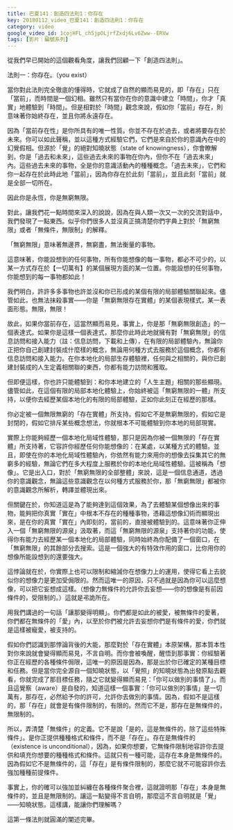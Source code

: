 ```yaml
---
title: 巴夏141：創造四法則1：你存在
key: 20180112_video_巴夏141：創造四法則1：你存在
category: video
google_video_id: 1cojHFL_ch5jpOLjrfZxdj6Lv6Zww--ERVw
tags: [影片｜編號系列]
---
```


從我們早已開始的這個觀看角度，讓我們回顧一下「創造四法則」。

法則一：你存在。（you exist）

當你對此法則完全徹底的懂得時，它就成了自然的顯而易見的，即「存在」只在「當前」，而時間是一個幻相。雖然只有當你在你的意識中建立「時間」，你才「真實」地體驗到「時間」。但是相對於「時間」觀念來說，假如你「當前」存在，則意味著你始終存在，並且你將永遠存在。

因為「當前存在性」是你所具有的唯一性質。你並不存在於過去，或者將要存在於未來。你可以如此聲稱，並以這種方式經驗它們，它們是來自於你的意識內在中的幻覺假相。但源於「覺」的絕對知曉狀態（state of knowingness），你會瞭解到，你是「過去和未來」，這些過去未來的事物在你內，但你不在「過去未來」內。這些過去未來的事物，全是你的意識活動內的種種概念。「過去未來」，它們和你一起存在於此時此地「當前」，因為你存在於此刻「當前」，並且此刻「當前」就是全部一切所在。

因此你是永恆，你是無窮無限。

對此，讓我們花一點時間來深入的說說，因為在與人類一次又一次的交流對話中，我們發現了一點東西。似乎你們很多人並沒真正搞清楚你們字典上對於「無窮無限」或者「無條件，無限制」的解釋。

「無窮無限」意味著無邊界，無窮盡，無法衡量的事物。

這意味著，你能設想到的任何事物，所有你能想像的每一事物，都必不可少的，以某一方式存在於【一切萬有】的某個展現方面的某一位置。你能設想的任何事物，你能想到的每一事物都如此！

我們明白，許許多多事物也許並沒和你已形成的某個有限的局部體驗關聯起來。儘管如此，也無法抹殺事實——你是「無窮無限存在實體」的某個表現樣式，某一表面形態。無限，無限！

故此，如果你當前存在，這當然顯而易見，事實上，你是那「無窮無限創造」的一個表達式。如果你是這樣一個表達式，那麼你此時此地就擁有對「無窮無限」的信息訪問和接入能力（註：信息訪問，下載和上傳），在有限的局部體驗內，無論你正把你自己創建封裝成什麼樣的概念，無論用何種方式去服務於這個概念，你都有信息訪問和接入能力。在你本地化的局部生存體驗裡，任何與之相關的，與你已創建封裝成的人生定義相關聯的東西，你都有能力訪問和獲取。

但即便這樣，你也許只能體驗到：和你本地建立的「人生主題」相關的那些顯現。儘管如此，在這個有限的局部本地化體驗上，你始終被這「無窮無限的一體」所支持，以便你去經歷某個本地化的有限的局部體驗，正如你此刻正在經歷的那樣。

你必定被一個無限無窮的「存在實體」所支持。假如它不是無窮無限的，假如它是封閉的，假如它排斥某些概念想法，你就根本不可能體驗到你本地的局部現實。

實際上你能夠經歷一個本地化局域性體驗，那只是因為你被一個無限的「存在實體」所支持著，它容許你經歷任何你能想像的：在某處，以某種方式的體驗。並且，即使在你的本地化局域性體驗內，你依然有能力來用你的想像去採集其它的無窮多的經驗，無論它們在多大程度上服務於你的本地化局域性體驗。這被稱為「想像」。它是出入口，對於「無窮無限的全部整體」來說，這是一個信息通道，透過你的意識觀念，無論這些意識觀念在以何種方式服務於你，那「無窮無限」都被你的意識觀念所解析，轉譯並體現出來。

但關鍵在於，你知道這是為了能夠達到這個效果，為了去體驗某個想像出來的事物，能夠把你真實「實在」中根本不存在的種種事物，憑藉這想像幻術而顯現出來，是在你的真實「實在」內即刻的，當前的，直接被體驗到的。這意味著你正伸入一個「無窮無限的源泉」汲取著，而這「無窮無限的源泉」支持著你的功能，使得你有能力去經歷某一個本地化的局部體驗，同時始終為你配備了一個窗口，在「無窮無限」的其餘部分去搜索。這是一個強大的有特效作用的窗口，比你用你的想像所能設想到的還要強大。

這悖論就在於，你實際上也可以限制和縮減你在想像力上的運用，使得它看上去貌似你的想像力是更加受侷限的。然而這唯一的原因，只不過就是因為你可以這麼想像，可以把它妄想成這樣。（想像力無條件的允許你去妄想——你的想像是有前因條件的，受限制的。）這就是弔詭所在。

用我們講過的一句話「讓那變得明顯」。你們都是如此的被愛，被無條件的愛著，你們都在無條件的「愛」內，以至於你們被允許去妄想你們是有條件的愛，你們就是這樣被寵愛，被支持的。

假如你們認識到那悖論背後的大能，那麼對於「存在實體」本原架構，那本質本性對你來說就會變得顯而易見，不言自明。而你會被喚醒，醒悟到那事實：你經驗著你正在經歷的各種條件侷限，這唯一的原因是因為，那是出於你已確定的某種目標和任務。但是當你完全源自一個知曉狀態，以「覺照」的知曉狀態為出發原點去觀看，你就完成了那目標任務，隨之它就變得顯而易見：「你可以做別的事情了」。而且這覺察（aware）是自發的，知道這樣一個事實：「你可以做別的事情」是一切萬有，那存在，必然給予你的許可，允許你去做別的事情。因為，假如不是這樣的，那「存在」就會是有條件限制的，有限的。然而它不是，那存在是無條件的，無限制的。

所以，弄清楚「無條件」的定義。它不是說「是的，這是無條件的，除了這些特殊條件」。是你正提供種種格式和條件，而不是「存在」。存在是無條件的（existence is unconditional），因為，如果你想要，它無條件限制地容許你去提供和填充你想要的種種格式和條件。這就只有一種可能，這存在本身是無條件的。因為假如它不是無條件的，這「存在」是有條件限制的，那麼它就不可能容許你去強加種種前提條件。

事實上，你的確可以強加並糾纏在各種條件聚合裡，這就證明那「存在」本身是無條件的，並且是無限制的。讓這一點變得不言自明，那麼這不言自明就是「覺」——知曉狀態。這樣講，能讓你們理解嗎？

這第一條法則就圓滿的闡述完畢。
